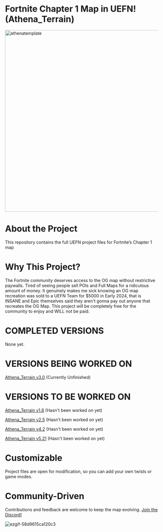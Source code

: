 # Fortnite Chapter 1 Map in UEFN! (Athena_Terrain)

<img width="800" height="600" alt="athenatemplate" src="https://github.com/user-attachments/assets/b0673962-d123-4dc3-be3a-eb2c27eb1aae" />

# About the Project
This repository contains the full UEFN project files for Fortnite’s Chapter 1 map

# Why This Project?
The Fortnite community deserves access to the OG map without restrictive paywalls. Tired of seeing people sell POIs and Full Maps for a ridiculous amount of money. It genuinely makes me sick knowing an OG map recreation was sold to a UEFN Team for $5000 in Early 2024, that is INSANE and Epic themselves said they aren't gonna pay out anyone that recreates the OG Map. This project will be completely free for the community to enjoy and WILL not be paid.

# COMPLETED VERSIONS
None yet.

# VERSIONS BEING WORKED ON
[Athena_Terrain v3.0](https://github.com/zqvb/AthenaTemplate/tree/Fortnite-3.0)
(Currently Unfinished)

# VERSIONS TO BE WORKED ON
[Athena_Terrain v1.8](https://github.com/zqvb/AthenaTemplate/tree/Fortnite-1.8)
(Hasn't been worked on yet)

[Athena_Terrain v2.5](https://github.com/zqvb/AthenaTemplate/tree/Fortnite-2.5)
(Hasn't been worked on yet)

[Athena_Terrain v4.2](https://github.com/zqvb/AthenaTemplate/tree/Fortnite-4.2)
(Hasn't been worked on yet)

[Athena_Terrain v5.21](https://github.com/zqvb/AthenaTemplate/tree/Fortnite-5.21)
(Hasn't been worked on yet)

# Customizable
Project files are open for modification, so you can add your own twists or game modes.

# Community-Driven
Contributions and feedback are welcome to keep the map evolving.
[Join the Discord!](https://discord.gg/bZzJWQbMDs)

![ezgif-58d9615ca120c3](https://github.com/user-attachments/assets/a4d4250f-6384-45d8-92d6-9055b065e06d)
